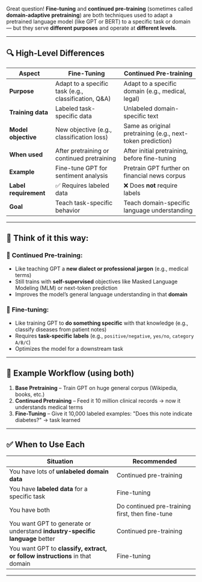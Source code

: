 Great question! **Fine-tuning** and **continued pre-training** (sometimes called **domain-adaptive pretraining**) are both techniques used to adapt a pretrained language model (like GPT or BERT) to a specific task or domain — but they serve **different purposes** and operate at **different levels**.

---

## 🔍 High-Level Differences

| Aspect                | Fine-Tuning                                           | Continued Pre-training                                     |
| --------------------- | ----------------------------------------------------- | ---------------------------------------------------------- |
| **Purpose**           | Adapt to a specific task (e.g., classification, Q\&A) | Adapt to a specific domain (e.g., medical, legal)          |
| **Training data**     | Labeled task-specific data                            | Unlabeled domain-specific text                             |
| **Model objective**   | New objective (e.g., classification loss)             | Same as original pretraining (e.g., next-token prediction) |
| **When used**         | After pretraining or continued pretraining            | After initial pretraining, before fine-tuning              |
| **Example**           | Fine-tune GPT for sentiment analysis                  | Pretrain GPT further on financial news corpus              |
| **Label requirement** | ✅ Requires labeled data                               | ❌ Does **not** require labels                              |
| **Goal**              | Teach task-specific behavior                          | Teach domain-specific language understanding               |

---

## 🧠 Think of it this way:

### 🔸 **Continued Pre-training**:

* Like teaching GPT a **new dialect or professional jargon** (e.g., medical terms)
* Still trains with **self-supervised** objectives like Masked Language Modeling (MLM) or next-token prediction
* Improves the model’s general language understanding in that **domain**

### 🔸 **Fine-tuning**:

* Like training GPT to **do something specific** with that knowledge (e.g., classify diseases from patient notes)
* Requires **task-specific labels** (e.g., `positive/negative`, `yes/no`, `category A/B/C`)
* Optimizes the model for a downstream task

---

## 🧪 Example Workflow (using both)

1. **Base Pretraining** – Train GPT on huge general corpus (Wikipedia, books, etc.)
2. **Continued Pretraining** – Feed it 10 million clinical records → now it understands medical terms
3. **Fine-Tuning** – Give it 10,000 labeled examples: "Does this note indicate diabetes?" → task learned

---

## ✅ When to Use Each

| Situation                                                                    | Recommended                                     |
| ---------------------------------------------------------------------------- | ----------------------------------------------- |
| You have lots of **unlabeled domain data**                                   | Continued pre-training                          |
| You have **labeled data** for a specific task                                | Fine-tuning                                     |
| You have both                                                                | Do continued pre-training first, then fine-tune |
| You want GPT to generate or understand **industry-specific language** better | Continued pre-training                          |
| You want GPT to **classify, extract, or follow instructions** in that domain | Fine-tuning                                     |

---



